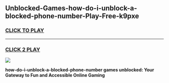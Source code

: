 
## Unblocked-Games-how-do-i-unblock-a-blocked-phone-number-Play-Free-k9pxe
<h3>
<a href="https://premium76.site?title=how-do-i-unblock-a-blocked-phone-number&ref=10A">CLICK TO PLAY</a></h3>
<hr>

<h3>
<a href="https://premium76.site?title=how-do-i-unblock-a-blocked-phone-number&ref=10A">CLICK 2 PLAY</a>
  
</h3>

<a href="https://premium76.site?title=how-do-i-unblock-a-blocked-phone-number&ref=10A"><img src="https://clearcache.store/games.png"></a>


**how-do-i-unblock-a-blocked-phone-number games unblocked: Your Gateway to Fun and Accessible Online Gaming**
